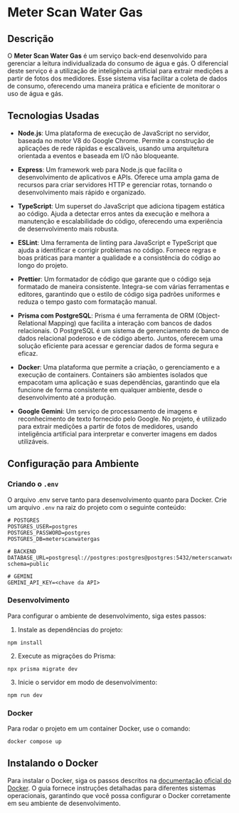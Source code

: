 # Meter Scan Water Gas

## Descrição

O **Meter Scan Water Gas** é um serviço back-end desenvolvido para gerenciar a leitura individualizada do consumo de água e gás. O diferencial deste serviço é a utilização de inteligência artificial para extrair medições a partir de fotos dos medidores. Esse sistema visa facilitar a coleta de dados de consumo, oferecendo uma maneira prática e eficiente de monitorar o uso de água e gás.

## Tecnologias Usadas

- **Node.js**: Uma plataforma de execução de JavaScript no servidor, baseada no motor V8 do Google Chrome. Permite a construção de aplicações de rede rápidas e escaláveis, usando uma arquitetura orientada a eventos e baseada em I/O não bloqueante.

- **Express**: Um framework web para Node.js que facilita o desenvolvimento de aplicativos e APIs. Oferece uma ampla gama de recursos para criar servidores HTTP e gerenciar rotas, tornando o desenvolvimento mais rápido e organizado.

- **TypeScript**: Um superset do JavaScript que adiciona tipagem estática ao código. Ajuda a detectar erros antes da execução e melhora a manutenção e escalabilidade do código, oferecendo uma experiência de desenvolvimento mais robusta.

- **ESLint**: Uma ferramenta de linting para JavaScript e TypeScript que ajuda a identificar e corrigir problemas no código. Fornece regras e boas práticas para manter a qualidade e a consistência do código ao longo do projeto.

- **Prettier**: Um formatador de código que garante que o código seja formatado de maneira consistente. Integra-se com várias ferramentas e editores, garantindo que o estilo de código siga padrões uniformes e reduza o tempo gasto com formatação manual.

- **Prisma com PostgreSQL**: Prisma é uma ferramenta de ORM (Object-Relational Mapping) que facilita a interação com bancos de dados relacionais. O PostgreSQL é um sistema de gerenciamento de banco de dados relacional poderoso e de código aberto. Juntos, oferecem uma solução eficiente para acessar e gerenciar dados de forma segura e eficaz.

- **Docker**: Uma plataforma que permite a criação, o gerenciamento e a execução de containers. Containers são ambientes isolados que empacotam uma aplicação e suas dependências, garantindo que ela funcione de forma consistente em qualquer ambiente, desde o desenvolvimento até a produção.

- **Google Gemini**: Um serviço de processamento de imagens e reconhecimento de texto fornecido pelo Google. No projeto, é utilizado para extrair medições a partir de fotos de medidores, usando inteligência artificial para interpretar e converter imagens em dados utilizáveis.

## Configuração para Ambiente

### Criando o `.env`

O arquivo .env serve tanto para desenvolvimento quanto para Docker. Crie um arquivo `.env` na raiz do projeto com o seguinte conteúdo:

```env
# POSTGRES
POSTGRES_USER=postgres
POSTGRES_PASSWORD=postgres
POSTGRES_DB=meterscanwatergas

# BACKEND
DATABASE_URL=postgresql://postgres:postgres@postgres:5432/meterscanwatergas?schema=public

# GEMINI
GEMINI_API_KEY=<chave da API>
```

### Desenvolvimento

Para configurar o ambiente de desenvolvimento, siga estes passos:

1. Instale as dependências do projeto:

```env
npm install
```

2. Execute as migrações do Prisma:

```env
npx prisma migrate dev
```

3. Inicie o servidor em modo de desenvolvimento:

```env
npm run dev
```

### Docker

Para rodar o projeto em um container Docker, use o comando:

```env
docker compose up
```

## Instalando o Docker

Para instalar o Docker, siga os passos descritos na [documentação oficial do Docker](https://docs.docker.com/get-docker/). O guia fornece instruções detalhadas para diferentes sistemas operacionais, garantindo que você possa configurar o Docker corretamente em seu ambiente de desenvolvimento.
